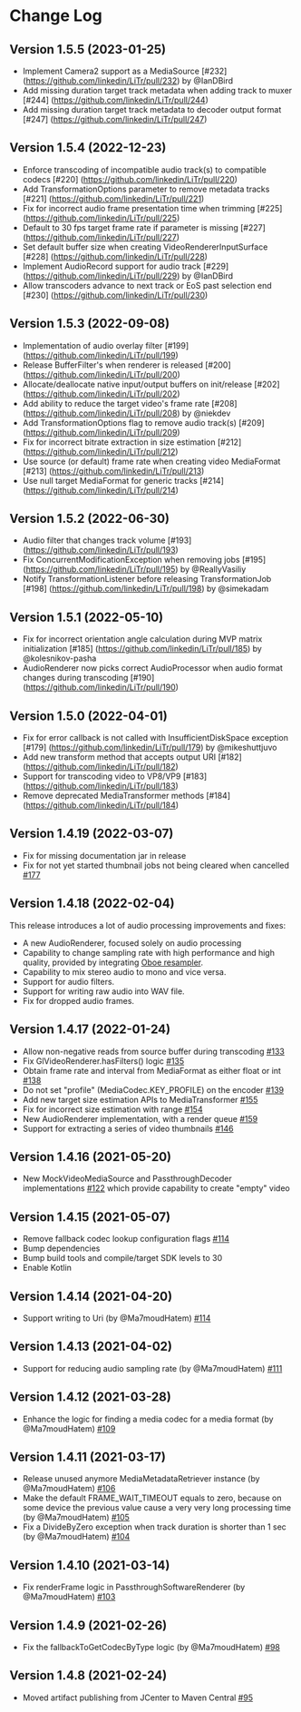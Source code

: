 # Change Log

## Version 1.5.5 (2023-01-25)

- Implement Camera2 support as a MediaSource [#232] (https://github.com/linkedin/LiTr/pull/232) by @IanDBird
- Add missing duration target track metadata when adding track to muxer [#244] (https://github.com/linkedin/LiTr/pull/244)
- Add missing duration target track metadata to decoder output format [#247] (https://github.com/linkedin/LiTr/pull/247)

## Version 1.5.4 (2022-12-23)

- Enforce transcoding of incompatible audio track(s) to compatible codecs [#220] (https://github.com/linkedin/LiTr/pull/220)
- Add TransformationOptions parameter to remove metadata tracks [#221] (https://github.com/linkedin/LiTr/pull/221)
- Fix for incorrect audio frame presentation time when trimming [#225] (https://github.com/linkedin/LiTr/pull/225)
- Default to 30 fps target frame rate if parameter is missing [#227] (https://github.com/linkedin/LiTr/pull/227)
- Set default buffer size when creating VideoRendererInputSurface [#228] (https://github.com/linkedin/LiTr/pull/228)
- Implement AudioRecord support for audio track [#229] (https://github.com/linkedin/LiTr/pull/229) by @IanDBird
- Allow transcoders advance to next track or EoS past selection end [#230] (https://github.com/linkedin/LiTr/pull/230)

## Version 1.5.3 (2022-09-08)

- Implementation of audio overlay filter [#199] (https://github.com/linkedin/LiTr/pull/199)
- Release BufferFilter's when renderer is released [#200] (https://github.com/linkedin/LiTr/pull/200)
- Allocate/deallocate native input/output buffers on init/release [#202] (https://github.com/linkedin/LiTr/pull/202)
- Add ability to reduce the target video's frame rate [#208] (https://github.com/linkedin/LiTr/pull/208) by @niekdev
- Add TransformationOptions flag to remove audio track(s) [#209] (https://github.com/linkedin/LiTr/pull/209)
- Fix for incorrect bitrate extraction in size estimation [#212] (https://github.com/linkedin/LiTr/pull/212)
- Use source (or default) frame rate when creating video MediaFormat [#213] (https://github.com/linkedin/LiTr/pull/213)
- Use null target MediaFormat for generic tracks [#214] (https://github.com/linkedin/LiTr/pull/214)

## Version 1.5.2 (2022-06-30)

- Audio filter that changes track volume [#193] (https://github.com/linkedin/LiTr/pull/193)
- Fix ConcurrentModificationException when removing jobs [#195] (https://github.com/linkedin/LiTr/pull/195) by @ReallyVasiliy
- Notify TransformationListener before releasing TransformationJob [#198] (https://github.com/linkedin/LiTr/pull/198) by @simekadam

## Version 1.5.1 (2022-05-10)

- Fix for incorrect orientation angle calculation during MVP matrix initialization [#185] (https://github.com/linkedin/LiTr/pull/185) by @kolesnikov-pasha
- AudioRenderer now picks correct AudioProcessor when audio format changes during transcoding [#190] (https://github.com/linkedin/LiTr/pull/190)

## Version 1.5.0 (2022-04-01)

- Fix for error callback is not called with InsufficientDiskSpace exception [#179] (https://github.com/linkedin/LiTr/pull/179) by @mikeshuttjuvo
- Add new transform method that accepts output URI [#182] (https://github.com/linkedin/LiTr/pull/182)
- Support for transcoding video to VP8/VP9 [#183] (https://github.com/linkedin/LiTr/pull/183)
- Remove deprecated MediaTransformer methods [#184] (https://github.com/linkedin/LiTr/pull/184)

## Version 1.4.19 (2022-03-07)

- Fix for missing documentation jar in release
- Fix for not yet started thumbnail jobs not being cleared when cancelled [#177](https://github.com/linkedin/LiTr/pull/177)

## Version 1.4.18 (2022-02-04)

This release introduces a lot of audio processing improvements and fixes:

- A new AudioRenderer, focused solely on audio processing
- Capability to change sampling rate with high performance and high quality, provided by integrating [Oboe resampler](https://github.com/google/oboe/tree/master/src/flowgraph/resampler).
- Capability to mix stereo audio to mono and vice versa.
- Support for audio filters.
- Support for writing raw audio into WAV file.
- Fix for dropped audio frames.

## Version 1.4.17 (2022-01-24)

- Allow non-negative reads from source buffer during transcoding [#133](https://github.com/linkedin/LiTr/pull/133)
- Fix GlVideoRenderer.hasFilters() logic [#135](https://github.com/linkedin/LiTr/pull/135)
- Obtain frame rate and interval from MediaFormat as either float or int [#138](https://github.com/linkedin/LiTr/pull/138)
- Do not set "profile" (MediaCodec.KEY_PROFILE) on the encoder [#139](https://github.com/linkedin/LiTr/pull/139)
- Add new target size estimation APIs to MediaTransformer [#155](https://github.com/linkedin/LiTr/pull/155)
- Fix for incorrect size estimation with range [#154](https://github.com/linkedin/LiTr/pull/154)
- New AudioRenderer implementation, with a render queue [#159](https://github.com/linkedin/LiTr/pull/159)
- Support for extracting a series of video thumbnails [#146](https://github.com/linkedin/LiTr/pull/146)

## Version 1.4.16 (2021-05-20)

- New MockVideoMediaSource and PassthroughDecoder implementations [#122](https://github.com/linkedin/LiTr/pull/122) which provide capability to create "empty" video

## Version 1.4.15 (2021-05-07)

- Remove fallback codec lookup configuration flags [#114](https://github.com/linkedin/LiTr/pull/115)
- Bump dependencies
- Bump build tools and compile/target SDK levels to 30
- Enable Kotlin

## Version 1.4.14 (2021-04-20)

- Support writing to Uri (by @Ma7moudHatem) [#114](https://github.com/linkedin/LiTr/pull/114)

## Version 1.4.13 (2021-04-02)

- Support for reducing audio sampling rate (by @Ma7moudHatem) [#111](https://github.com/linkedin/LiTr/pull/111)

## Version 1.4.12 (2021-03-28)

- Enhance the logic for finding a media codec for a media format (by @Ma7moudHatem) [#109](https://github.com/linkedin/LiTr/pull/109)

## Version 1.4.11 (2021-03-17)

- Release unused anymore MediaMetadataRetriever instance (by @Ma7moudHatem) [#106](https://github.com/linkedin/LiTr/pull/106)
- Make the default FRAME_WAIT_TIMEOUT equals to zero, because on some device the previous value cause a very very long processing time (by @Ma7moudHatem) [#105](https://github.com/linkedin/LiTr/pull/105)
- Fix a DivideByZero exception when track duration is shorter than 1 sec (by @Ma7moudHatem) [#104](https://github.com/linkedin/LiTr/pull/104)

## Version 1.4.10 (2021-03-14)

- Fix renderFrame logic in PassthroughSoftwareRenderer (by @Ma7moudHatem) [#103](https://github.com/linkedin/LiTr/pull/103)

## Version 1.4.9 (2021-02-26)

- Fix the fallbackToGetCodecByType logic (by @Ma7moudHatem) [#98](https://github.com/linkedin/LiTr/pull/98)

## Version 1.4.8 (2021-02-24)

- Moved artifact publishing from JCenter to Maven Central [#95](https://github.com/linkedin/LiTr/pull/95)